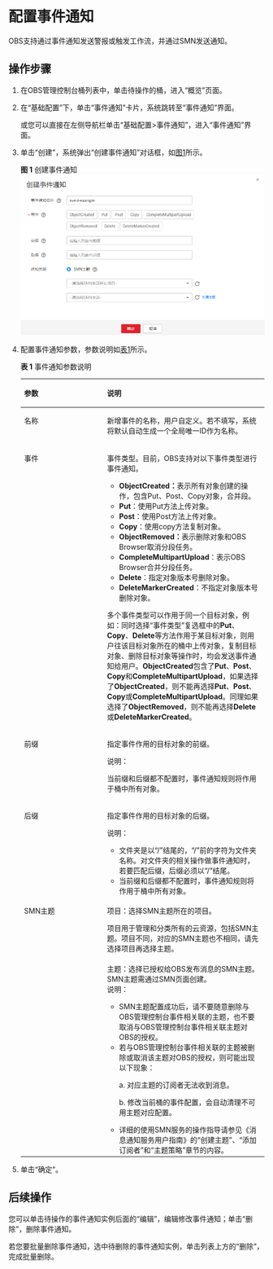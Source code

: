 # 配置事件通知<a name="zh-cn_topic_0066088963"></a>

OBS支持通过事件通知发送警报或触发工作流，并通过SMN发送通知。

## 操作步骤<a name="section4422459618019"></a>

1.  在OBS管理控制台桶列表中，单击待操作的桶，进入“概览”页面。
2.  在“基础配置”下，单击“事件通知”卡片，系统跳转至“事件通知”界面。

    或您可以直接在左侧导航栏单击“基础配置\>事件通知”，进入“事件通知”界面。

3.  单击“创建”，系统弹出“创建事件通知”对话框，如[图1](#fig17847723015)所示。

    **图 1**  创建事件通知<a name="fig17847723015"></a>  
    ![](figures/创建事件通知.png "创建事件通知")

4.  配置事件通知参数，参数说明如[表1](#aobs_console_0039_mmccppss_table01)所示。

    **表 1**  事件通知参数说明

    <a name="aobs_console_0039_mmccppss_table01"></a>
    <table><thead align="left"><tr id="row2055942"><th class="cellrowborder" valign="top" width="34%" id="mcps1.2.3.1.1"><p id="p32313598"><a name="p32313598"></a><a name="p32313598"></a>参数</p>
    </th>
    <th class="cellrowborder" valign="top" width="66%" id="mcps1.2.3.1.2"><p id="p155758"><a name="p155758"></a><a name="p155758"></a>说明</p>
    </th>
    </tr>
    </thead>
    <tbody><tr id="row12616447"><td class="cellrowborder" valign="top" width="34%" headers="mcps1.2.3.1.1 "><p id="p15299288"><a name="p15299288"></a><a name="p15299288"></a>名称</p>
    </td>
    <td class="cellrowborder" valign="top" width="66%" headers="mcps1.2.3.1.2 "><p id="p31282850"><a name="p31282850"></a><a name="p31282850"></a>新增事件的名称，用户自定义。若不填写，系统将默认自动生成一个全局唯一ID作为名称。</p>
    </td>
    </tr>
    <tr id="row13110201"><td class="cellrowborder" valign="top" width="34%" headers="mcps1.2.3.1.1 "><p id="p55293359"><a name="p55293359"></a><a name="p55293359"></a>事件</p>
    </td>
    <td class="cellrowborder" valign="top" width="66%" headers="mcps1.2.3.1.2 "><p id="p49577065"><a name="p49577065"></a><a name="p49577065"></a>事件类型。目前，OBS支持对以下事件类型进行事件通知。</p>
    <a name="ul43540403"></a><a name="ul43540403"></a><ul id="ul43540403"><li><strong id="b2253084295127"><a name="b2253084295127"></a><a name="b2253084295127"></a>ObjectCreated：</strong>表示所有对象创建的操作，包含Put、Post、Copy对象，合并段。</li><li><strong id="b21739820154642"><a name="b21739820154642"></a><a name="b21739820154642"></a>Put</strong>：使用Put方法上传对象。</li><li><strong id="b7554011173727"><a name="b7554011173727"></a><a name="b7554011173727"></a>Post</strong>：使用Post方法上传对象。</li><li><strong id="b19295192"><a name="b19295192"></a><a name="b19295192"></a>Copy</strong>：使用copy方法复制对象。</li><li><strong id="b4214016595037"><a name="b4214016595037"></a><a name="b4214016595037"></a>ObjectRemoved：</strong>表示删除对象和OBS Browser取消分段任务。</li><li><strong id="b6205384517382"><a name="b6205384517382"></a><a name="b6205384517382"></a>CompleteMultipartUpload</strong>：表示OBS Browser合并分段任务。</li><li><strong id="b28442244"><a name="b28442244"></a><a name="b28442244"></a>Delete</strong>：指定对象版本号删除对象。</li><li><strong id="b22120394"><a name="b22120394"></a><a name="b22120394"></a>DeleteMarkerCreated</strong>：不指定对象版本号删除对象。</li></ul>
    <p id="p64865822"><a name="p64865822"></a><a name="p64865822"></a>多个事件类型可以作用于同一个目标对象，例如：同时选择“事件类型”复选框中的<strong id="b46921489"><a name="b46921489"></a><a name="b46921489"></a>Put</strong>、<strong id="b19640220"><a name="b19640220"></a><a name="b19640220"></a>Copy</strong>、<strong id="b42544256"><a name="b42544256"></a><a name="b42544256"></a>Delete</strong>等方法作用于某目标对象，则用户往该目标对象所在的桶中上传对象，复制目标对象、删除目标对象等操作时，均会发送事件通知给用户。<strong id="b41674970143835"><a name="b41674970143835"></a><a name="b41674970143835"></a>ObjectCreated</strong>包含了<strong id="b15574064143840"><a name="b15574064143840"></a><a name="b15574064143840"></a>Put</strong>、<strong id="b62119592143845"><a name="b62119592143845"></a><a name="b62119592143845"></a>Post</strong>、<strong id="b7081676143849"><a name="b7081676143849"></a><a name="b7081676143849"></a>Copy</strong>和<strong id="b31607544151827"><a name="b31607544151827"></a><a name="b31607544151827"></a>CompleteMultipartUpload</strong>，如果选择了<strong id="b63678108143857"><a name="b63678108143857"></a><a name="b63678108143857"></a>ObjectCreated</strong>，则不能再选择<strong id="b39981405143910"><a name="b39981405143910"></a><a name="b39981405143910"></a>Put</strong>、<strong id="b17268397143910"><a name="b17268397143910"></a><a name="b17268397143910"></a>Post</strong>、<strong id="b56562934143910"><a name="b56562934143910"></a><a name="b56562934143910"></a>Copy</strong>或<strong id="b59319998143915"><a name="b59319998143915"></a><a name="b59319998143915"></a>CompleteMultipartUpload</strong>。同理如果选择了<strong id="b44527778143920"><a name="b44527778143920"></a><a name="b44527778143920"></a>ObjectRemoved</strong>，则不能再选择<strong id="b57045165143925"><a name="b57045165143925"></a><a name="b57045165143925"></a>Delete</strong>或<strong id="b40642771143930"><a name="b40642771143930"></a><a name="b40642771143930"></a>DeleteMarkerCreated</strong>。</p>
    </td>
    </tr>
    <tr id="row47353991"><td class="cellrowborder" valign="top" width="34%" headers="mcps1.2.3.1.1 "><p id="p10468038"><a name="p10468038"></a><a name="p10468038"></a>前缀</p>
    </td>
    <td class="cellrowborder" valign="top" width="66%" headers="mcps1.2.3.1.2 "><p id="p42604738"><a name="p42604738"></a><a name="p42604738"></a>指定事件作用的目标对象的前缀。</p>
    <div class="note" id="note13847653113412"><a name="note13847653113412"></a><a name="note13847653113412"></a><span class="notetitle"> 说明： </span><div class="notebody"><p id="p138481553193416"><a name="p138481553193416"></a><a name="p138481553193416"></a>当前缀和后缀都不配置时，事件通知规则将作用于桶中所有对象。</p>
    </div></div>
    </td>
    </tr>
    <tr id="row16547757"><td class="cellrowborder" valign="top" width="34%" headers="mcps1.2.3.1.1 "><p id="p65299951"><a name="p65299951"></a><a name="p65299951"></a>后缀</p>
    </td>
    <td class="cellrowborder" valign="top" width="66%" headers="mcps1.2.3.1.2 "><p id="p54804702"><a name="p54804702"></a><a name="p54804702"></a>指定事件作用的目标对象的后缀。</p>
    <div class="note" id="note64263792115"><a name="note64263792115"></a><a name="note64263792115"></a><span class="notetitle"> 说明： </span><div class="notebody"><a name="ul75801343183518"></a><a name="ul75801343183518"></a><ul id="ul75801343183518"><li>文件夹是以“/”结尾的，“/”前的字符为文件夹名称。对文件夹的相关操作做事件通知时，若要匹配后缀，后缀必须以“/”结尾。</li><li>当前缀和后缀都不配置时，事件通知规则将作用于桶中所有对象。</li></ul>
    </div></div>
    </td>
    </tr>
    <tr id="row16019620144324"><td class="cellrowborder" rowspan="2" valign="top" width="34%" headers="mcps1.2.3.1.1 "><p id="p28106203"><a name="p28106203"></a><a name="p28106203"></a>SMN主题</p>
    </td>
    <td class="cellrowborder" valign="top" width="66%" headers="mcps1.2.3.1.2 "><p id="p28828893173745"><a name="p28828893173745"></a><a name="p28828893173745"></a>项目：选择SMN主题所在的项目。</p>
    <p id="p66230298175226"><a name="p66230298175226"></a><a name="p66230298175226"></a>项目用于管理和分类所有的云资源，包括SMN主题。项目不同，对应的SMN主题也不相同，请先选择项目再选择主题。</p>
    </td>
    </tr>
    <tr id="row13603062"><td class="cellrowborder" valign="top" headers="mcps1.2.3.1.1 "><div class="p" id="p62009948"><a name="p62009948"></a><a name="p62009948"></a>主题：选择已授权给OBS发布消息的SMN主题。SMN主题需通过SMN页面创建。<div class="note" id="note21218627"><a name="note21218627"></a><a name="note21218627"></a><span class="notetitle"> 说明： </span><div class="notebody"><a name="ul290173585413"></a><a name="ul290173585413"></a><ul id="ul290173585413"><li class="NotesTextinTable">SMN主题配置成功后，请不要随意删除与OBS管理控制台事件相关联的主题，也不要取消与OBS管理控制台事件相关联主题对OBS的授权。</li><li class="NotesTextinTable">若与OBS管理控制台事件相关联的主题被删除或取消该主题对OBS的授权，则可能出现以下现象：<p class="NotesTextinTable" id="p162521921105510"><a name="p162521921105510"></a><a name="p162521921105510"></a>a. 对应主题的订阅者无法收到消息。</p>
    <p class="NotesTextinTable" id="p198921517175511"><a name="p198921517175511"></a><a name="p198921517175511"></a>b. 修改当前桶的事件配置，会自动清理不可用主题对应配置。</p>
    </li><li>详细的使用SMN服务的操作指导请参见《消息通知服务用户指南》的“创建主题”、“添加订阅者”和“主题策略”章节的内容。</li></ul>
    </div></div>
    </div>
    </td>
    </tr>
    </tbody>
    </table>

5.  单击“确定”。

## 后续操作<a name="section183921920123113"></a>

您可以单击待操作的事件通知实例后面的“编辑”，编辑修改事件通知；单击“删除”，删除事件通知。

若您要批量删除事件通知，选中待删除的事件通知实例，单击列表上方的“删除”，完成批量删除。

